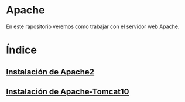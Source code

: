 # Apache
En este rapositorio veremos como trabajar con el servidor web Apache.

# Índice

## [Instalación de Apache2](Instalacion-Apache/Instalacion-Apache.md)

## [Instalación de Apache-Tomcat10](Instalacion-Apache-Tomcat/Instalacion-Apache-Tomcat.md)
